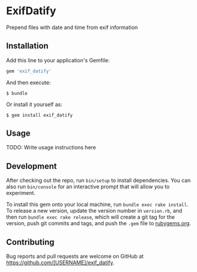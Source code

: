 # ExifDatify

Prepend files with date and time from exif information

## Installation

Add this line to your application's Gemfile:

```ruby
gem 'exif_datify'
```

And then execute:

    $ bundle

Or install it yourself as:

    $ gem install exif_datify

## Usage

TODO: Write usage instructions here

## Development

After checking out the repo, run `bin/setup` to install dependencies.
You can also run `bin/console` for an interactive prompt that will allow you to experiment.

To install this gem onto your local machine, run `bundle exec rake install`. To release a new version, update the version number in `version.rb`, and then run `bundle exec rake release`, which will create a git tag for the version, push git commits and tags, and push the `.gem` file to [rubygems.org](https://rubygems.org).

## Contributing

Bug reports and pull requests are welcome on GitHub at https://github.com/[USERNAME]/exif_datify.
